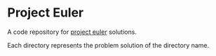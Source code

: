 Project Euler
===

A code repository for [project euler](https://projecteuler.net/archives) solutions.

Each directory represents the problem solution of the directory name.


